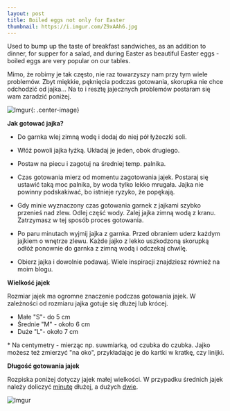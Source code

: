 ```yaml
---
layout: post
title: Boiled eggs not only for Easter
thumbnail: https://i.imgur.com/Z9xAAh6.jpg
---
```


Used to bump up the taste of breakfast sandwiches, as an addition to dinner, for supper for a salad, and during Easter as beautiful Easter eggs - boiled eggs are very popular on our tables.

<!--more-->

Mimo, że robimy je tak często, nie raz towarzyszy nam przy tym wiele problemów. Zbyt miękkie, pęknięcia podczas gotowania, skorupka nie chce odchodzić od jajka... Na to i resztę jajecznych problemów postaram się wam zaradzić poniżej.

![Imgur](https://i.imgur.com/Z9xAAh6.jpg){: .center-image}

**Jak gotować jajka?**

- Do garnka wlej zimną wodę i dodaj do niej pół łyżeczki soli.

- Włóż powoli jajka łyżką. Układaj je jeden, obok drugiego.

- Postaw na piecu i zagotuj na średniej temp. palnika.

- Czas gotowania mierz od momentu zagotowania jajek. Postaraj się ustawić taką moc palnika, by woda tylko lekko mrugała. Jajka nie powinny podskakiwać, bo istnieje ryzyko, że popękają.

- Gdy minie wyznaczony czas gotowania garnek z jajkami szybko przenieś nad zlew. Odlej część wody. Zalej jajka zimną wodą z kranu. Zatrzymasz w tej sposób proces gotowania.

- Po paru minutach wyjmij jajka z garnka. Przed obraniem uderz każdym jajkiem o wnętrze zlewu. Każde jajko z lekko uszkodzoną skorupką odłóż ponownie do garnka z zimną wodą i odczekaj chwilę.

- Obierz jajka i dowolnie podawaj. Wiele inspiracji znajdziesz również na moim blogu.

**Wielkość jajek**

Rozmiar jajek ma ogromne znaczenie podczas gotowania jajek. W zależności od rozmiaru jajka gotuje się dłużej lub krócej.

- Małe "S"- do 5 cm
- Średnie "M" - około 6 cm
- Duże "L"- około 7 cm

\* Na centymetry - mierząc np. suwmiarką, od czubka do czubka. Jajko możesz też zmierzyć "na oko", przykładając je do kartki w kratkę, czy linijki.

**Długość gotowania jajek**

Rozpiska poniżej dotyczy jajek małej wielkości. W przypadku średnich jajek należy doliczyć <u>minutę</u> dłużej, a dużych <u>dwie</u>.

![Imgur](https://i.imgur.com/et9Es6V.jpg)
